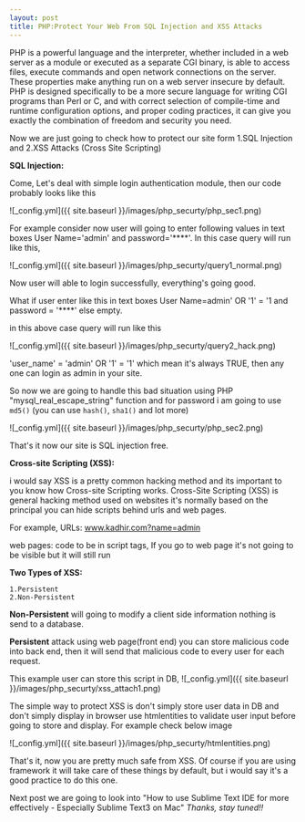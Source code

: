 ```yaml
---
layout: post
title: PHP:Protect Your Web From SQL Injection and XSS Attacks
---
```


PHP is a powerful language and the interpreter, whether included in a web server as a module or executed as a separate CGI binary, is able to access files, execute commands and open network connections on the server. These properties make anything run on a web server insecure by default. PHP is designed specifically to be a more secure language for writing CGI programs than Perl or C, and with correct selection of compile-time and runtime configuration options, and proper coding practices, it can give you exactly the combination of freedom and security you need.

Now we are just going to check how to protect our site form 
	1.SQL Injection and 
	2.XSS Attacks (Cross Site Scripting)

**SQL Injection:**

Come, Let's deal with simple login authentication module, then our code probably looks like this

![_config.yml]({{ site.baseurl }}/images/php_securty/php_sec1.png)

For example consider now user will going to enter following values in text boxes User Name='admin' and password='****'.
In this case query will run like this,

![_config.yml]({{ site.baseurl }}/images/php_securty/query1_normal.png)

Now user will able to login successfully, everything's going good.

What if user enter like this in text boxes User Name=admin' OR '1' = '1 and password = '****' else empty.

in this above case query will run like this

![_config.yml]({{ site.baseurl }}/images/php_securty/query2_hack.png)

'user_name' = 'admin' OR '1' = '1' which mean it's always TRUE, then any one can login as admin in your site.

So now we are going to handle this bad situation using PHP "mysql_real_escape_string" function and for password i am going to use ```md5()``` (you can use ```hash()```, ```sha1()``` and lot more)

![_config.yml]({{ site.baseurl }}/images/php_securty/php_sec2.png)

That's it now our site is SQL injection free.

**Cross-site Scripting (XSS):**

i would say XSS is a pretty common hacking method and its important to you know how Cross-site Scripting works.
Cross-Site Scripting (XSS) is general hacking method used on websites it's normally based on the principal you can hide scripts behind urls and web pages.

For example,
URLs: www.kadhir.com?name=admin

web pages: code to be in script tags, If you go to web page it's not going to be visible but it will still run

**Two Types of XSS:**

	1.Persistent
	2.Non-Persistent

**Non-Persistent** will going to modify a client side information nothing is send to a database.

**Persistent** attack using web page(front end) you can store malicious code into back end, then it will send that malicious code to every user for each request.

This example user can store this script in DB, 
![_config.yml]({{ site.baseurl }}/images/php_securty/xss_attach1.png)

The simple way to protect XSS is don't simply store user data in DB and don't simply display in browser use htmlentities to validate user input before going to store and display. For example check below image

![_config.yml]({{ site.baseurl }}/images/php_securty/htmlentities.png)

That's it, now you are pretty much safe from XSS. Of course if you are using framework it will take care of these things by default, but i would say it's a good practice to do this one.

Next post we are going to look into "How to use Sublime Text IDE for more effectively - Especially Sublime Text3 on Mac"
_Thanks, stay tuned!!_